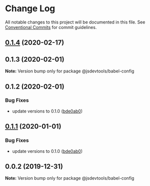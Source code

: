 # Change Log

All notable changes to this project will be documented in this file.
See [Conventional Commits](https://conventionalcommits.org) for commit guidelines.

## [0.1.4](https://github.com/jsdevtools/jsdevtools/compare/@jsdevtools/babel-config@0.1.2...@jsdevtools/babel-config@0.1.4) (2020-02-17)



## 0.1.3 (2020-02-01)

**Note:** Version bump only for package @jsdevtools/babel-config





## 0.1.2 (2020-02-01)


### Bug Fixes

* update versions to 0.1.0 ([bde0ab0](https://github.com/jsdevtools/monorepo-template/commit/bde0ab0))





## [0.1.1](https://github.com/jsdevtools/monorepo-template/compare/@jsdevtools/babel-config@0.0.2...@jsdevtools/babel-config@0.1.1) (2020-01-01)


### Bug Fixes

* update versions to 0.1.0 ([bde0ab0](https://github.com/jsdevtools/monorepo-template/commit/bde0ab0b8db2f88f37202a18670c7b86efc40453))





## 0.0.2 (2019-12-31)

**Note:** Version bump only for package @jsdevtools/babel-config
